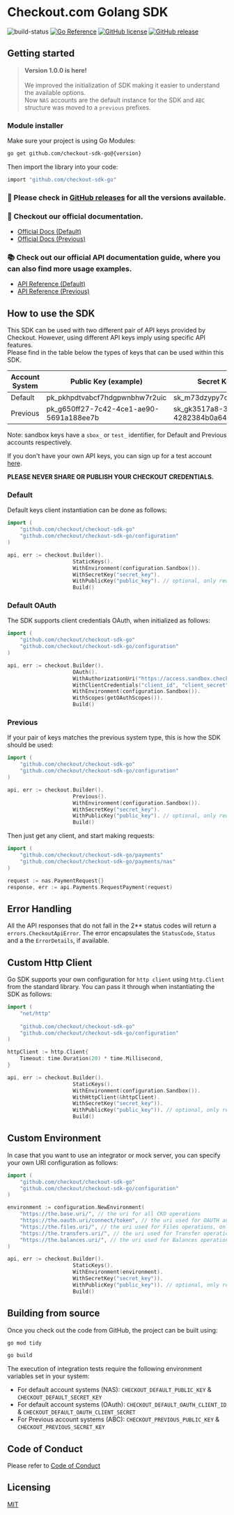 # Checkout.com Golang SDK

![build-status](https://github.com/checkout/checkout-sdk-go/workflows/build-master/badge.svg)
[![Go Reference](https://pkg.go.dev/badge/github.com/checkout/checkout-sdk-go.svg)](https://pkg.go.dev/github.com/checkout/checkout-sdk-go)
[![GitHub license](https://img.shields.io/github/license/checkout/checkout-sdk-go.svg)](https://github.com/checkout/checkout-sdk-go/blob/master/LICENSE)
[![GitHub release](https://img.shields.io/github/release/checkout/checkout-sdk-go.svg)](https://github.com/checkout/checkout-sdk-go/releases/)

## Getting started

> **Version 1.0.0 is here!**
> <br/><br/>
> We improved the initialization of SDK making it easier to understand the available options. <br/>
> Now `NAS` accounts are the default instance for the SDK and `ABC` structure was moved to a `previous` prefixes. <br/>

### Module installer
Make sure your project is using Go Modules:
```sh
go get github.com/checkout-sdk-go@{version}
```
Then import the library into your code:
```sh
import "github.com/checkout-sdk-go"
```

### :rocket: Please check in [GitHub releases](https://github.com/checkout/checkout-sdk-go/releases) for all the versions available.

### :book: Checkout our official documentation.

* [Official Docs (Default)](https://docs.checkout.com/)
* [Official Docs (Previous)](https://docs.checkout.com/previous)

### :books: Check out our official API documentation guide, where you can also find more usage examples.

* [API Reference (Default)](https://api-reference.checkout.com/)
* [API Reference (Previous)](https://api-reference.checkout.com/previous)

## How to use the SDK

This SDK can be used with two different pair of API keys provided by Checkout. However, using different API keys imply
using specific API features. </br>
Please find in the table below the types of keys that can be used within this SDK.

| Account System | Public Key (example)                    | Secret Key (example)                    |
|----------------|-----------------------------------------|-----------------------------------------|
| Default        | pk_pkhpdtvabcf7hdgpwnbhw7r2uic          | sk_m73dzypy7cf3gf5d2xr4k7sxo4e          |
| Previous       | pk_g650ff27-7c42-4ce1-ae90-5691a188ee7b | sk_gk3517a8-3z01-45fq-b4bd-4282384b0a64 |

Note: sandbox keys have a `sbox_` or `test_` identifier, for Default and Previous accounts respectively.

If you don't have your own API keys, you can sign up for a test
account [here](https://www.checkout.com/get-test-account).

**PLEASE NEVER SHARE OR PUBLISH YOUR CHECKOUT CREDENTIALS.**

### Default

Default keys client instantiation can be done as follows:

```go
import (
    "github.com/checkout/checkout-sdk-go"
    "github.com/checkout/checkout-sdk-go/configuration"
)

api, err := checkout.Builder().
                     StaticKeys().
                     WithEnvironment(configuration.Sandbox()).
                     WithSecretKey("secret_key").
                     WithPublicKey("public_key"). // optional, only required for operations related with tokens
                     Build()
```

### Default OAuth

The SDK supports client credentials OAuth, when initialized as follows:

```go
import (
    "github.com/checkout/checkout-sdk-go"
    "github.com/checkout/checkout-sdk-go/configuration"
)

api, err := checkout.Builder().
                     OAuth().
                     WithAuthorizationUri("https://access.sandbox.checkout.com/connect/token"). // optional, custom authorization URI
                     WithClientCredentials("client_id", "client_secret").
                     WithEnvironment(configuration.Sandbox()).
                     WithScopes(getOAuthScopes()).
                     Build()
```

### Previous

If your pair of keys matches the previous system type, this is how the SDK should be used:

```go
import (
    "github.com/checkout/checkout-sdk-go"
    "github.com/checkout/checkout-sdk-go/configuration"
)

api, err := checkout.Builder().
                     Previous().
                     WithEnvironment(configuration.Sandbox()).
                     WithSecretKey("secret_key").
                     WithPublicKey("public_key"). // optional, only required for operations related with tokens
                     Build()
```

Then just get any client, and start making requests:

```go
import (
    "github.com/checkout/checkout-sdk-go/payments"
    "github.com/checkout/checkout-sdk-go/payments/nas"
)

request := nas.PaymentRequest{}
response, err := api.Payments.RequestPayment(request)
```

## Error Handling

All the API responses that do not fall in the 2** status codes will return a `errors.CheckoutApiError`. The
error encapsulates the `StatusCode`, `Status` and a the `ErrorDetails`, if available.

## Custom Http Client
Go SDK supports your own configuration for `http client` using `http.Client` from the standard library. You can pass it through when instantiating the SDK as follows:

```go
import (
    "net/http"
    
    "github.com/checkout/checkout-sdk-go"
    "github.com/checkout/checkout-sdk-go/configuration"
)

httpClient := http.Client{
    Timeout: time.Duration(20) * time.Millisecond,
}

api, err := checkout.Builder().
                     StaticKeys().
                     WithEnvironment(configuration.Sandbox()).
                     WithHttpClient(&httpClient).
                     WithSecretKey("secret_key")).
                     WithPublicKey("public_key")). // optional, only required for operations related with tokens
                     Build()
```

## Custom Environment
In case that you want to use an integrator or mock server, you can specify your own URI configuration as follows:

```go
import (
    "github.com/checkout/checkout-sdk-go"
    "github.com/checkout/checkout-sdk-go/configuration"
)

environment := configuration.NewEnvironment(
	"https://the.base.uri/", // the uri for all CKO operations 
	"https://the.oauth.uri/connect/token", // the uri used for OAUTH authorization, only required for OAuth operations 
	"https://the.files.uri/", // the uri used for Files operations, only required for Accounts module 
	"https://the.transfers.uri/", // the uri used for Transfer operations, only required for Transfers module 
	"https://the.balances.uri/", // the uri used for Balances operations, only required for Balances module false 
)

api, err := checkout.Builder().
                     StaticKeys().
                     WithEnvironment(environment).
                     WithSecretKey("secret_key")).
                     WithPublicKey("public_key")). // optional, only required for operations related with tokens
                     Build()
```

## Building from source

Once you check out the code from GitHub, the project can be built using:

```sh
go mod tidy

go build
```

The execution of integration tests require the following environment variables set in your system:

* For default account systems (NAS): `CHECKOUT_DEFAULT_PUBLIC_KEY` & `CHECKOUT_DEFAULT_SECRET_KEY`
* For default account systems (OAuth): `CHECKOUT_DEFAULT_OAUTH_CLIENT_ID` & `CHECKOUT_DEFAULT_OAUTH_CLIENT_SECRET`
* For Previous account systems (ABC): `CHECKOUT_PREVIOUS_PUBLIC_KEY` & `CHECKOUT_PREVIOUS_SECRET_KEY`

## Code of Conduct

Please refer to [Code of Conduct](CODE_OF_CONDUCT.md)

## Licensing

[MIT](LICENSE.md)
